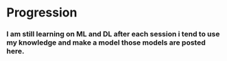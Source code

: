 # Progression
### I am still learning on ML and DL after each session i tend to use my knowledge and make a model those models are posted here.
